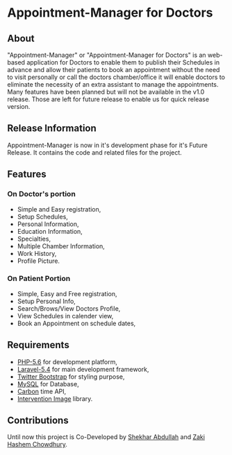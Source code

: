 # Appointment-Manager for Doctors
## About

"Appointment-Manager" or "Appointment-Manager for Doctors" is an web-based application for Doctors to enable them to publish their
Schedules in advance and allow their patients to book an appointment without the need to visit personally or call the doctors 
chamber/office it will enable doctors to eliminate the necessity of an extra assistant to manage the appointments. Many features
have been planned but will not be available in the v1.0 release. Those are left for future release to enable us for quick release 
version.


## Release Information

Appointment-Manager is now in it's development phase for it's Future Release. It contains the code and related files for the project.


## Features

### On Doctor's portion
- Simple and Easy registration,
- Setup Schedules, 
- Personal Information, 
- Education Information, 
- Specialties, 
- Multiple Chamber Information, 
- Work History, 
- Profile Picture.

### On Patient Portion
- Simple, Easy and Free registration,
- Setup Personal Info,
- Search/Brows/View Doctors Profile,
- View Schedules in calender view,
- Book an Appointment on schedule dates,


## Requirements

-  [PHP-5.6](http://php.net) for development platform,
-  [Laravel-5.4](http://laravel.com) for main development framework,
-  [Twitter Bootstrap](https://getbootstrap.com) for styling purpose,
-  [MySQL](https://www.mysql.com) for Database,
-  [Carbon](http://carbon.nesbot.com) time API,
-  [Intervention Image](http://image.intervention.io) library.

## Contributions

Until now this project is Co-Developed by [Shekhar Abdullah](https://github.com/ShekharUllah06/) and [Zaki Hashem Chowdhury](https://github.com/zaki-hashem-chow/).